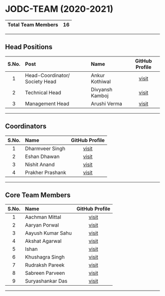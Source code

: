 # JODC-TEAM (2020-2021)

| Total Team Members | 16 |
|:--:|:--:|
---

## Head Positions

| S.No. | Post | Name | GitHub Profile |
|:-----:|:-----|:-----|:--------------:|
| 1 | Head-Coordinator/ Society Head | Ankur Kothiwal  | [visit](https://github.com/Ankurk99) |
| 2 | Technical Head                 | Divyansh Kamboj | [visit](https://github.com/weirdwiz) |
| 3 | Management Head                | Arushi Verma    | [visit](https://github.com/av-00)    |

---

## Coordinators

| S.No.  | Name | GitHub Profile |
|:------:|:-----|:--------------:|
| 1 | Dharmveer Singh  | [visit](https://github.com/moriarity9211) |
| 2 | Eshan Dhawan     | [visit](https://github.com/eshandhawan51) |
| 3 | Nishit Anand     | [visit](https://github.com/nishitanand)   |
| 4 | Prakher Prashank | [visit](https://github.com/im-prakher)    |

---

## Core Team Members

| S.No.  | Name | GitHub Profile |
|:------:|:-----|:--------------:|
| 1 | Aachman Mittal     | [visit](https://github.com/AarKiMos)            |
| 2 | Aaryan Porwal      | [visit](https://github.com/aaryanporwal)        |
| 3 | Aayush Kumar Sahu  | [visit](https://github.com/aayushmau5)          |
| 4 | Akshat Agarwal     | [visit](https://github.com/humancalico)         |
| 5 | Ishan              | [visit](https://github.com/Ishan-Saini)         |
| 6 | Khushagra Singh    | [visit](https://github.com/perkymaster)         |
| 7 | Rudraksh Pareek    | [visit](https://github.com/DelusionalOptimist)  |
| 8 | Sabreen Parveen    | [visit](https://github.com/Sabreen-Parveen)     |
| 9 | Suryashankar Das   | [visit](https://github.com/iamsdas)             |

---
